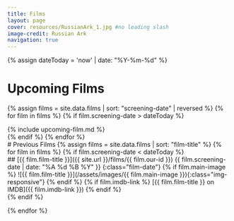 ```yaml
---
title: Films
layout: page
cover: resources/RussianArk_1.jpg #no leading slash
image-credit: Russian Ark
navigation: true
---
```


{% assign dateToday = 'now' | date: "%Y-%m-%d" %}

# Upcoming Films

{% assign films = site.data.films | sort: "screening-date" | reversed  %}
{% for film in films %}
{% if film.screening-date > dateToday  %}
<div class="film-item" markdown="1">
{% include upcoming-film.md %}
</div>
{% endif %}
{% endfor %}


<div id="past-films" markdown="1">
# Previous Films
{% assign films = site.data.films | sort: "film-title" %}
{% for film in films %}
{% if film.screening-date < dateToday  %}
<div class="film-item" markdown="1">
## [{{ film.film-title }}]({{ site.url }}/films/{{ film.our-id }})
{{ film.screening-date | date: "%A %d %B %Y" }}
{:class="film-date"}
{% if film.main-image %}
![{{ film.film-title }}](/assets/images/{{ film.main-image }}){:class="img-responsive"}
{% endif %}
{% if film.imdb-link %}
[{{ film.film-title }} on IMDB]({{ film.imdb-link }})
{% endif %}
</div>
{% endif %}

{% endfor %}
</div>
